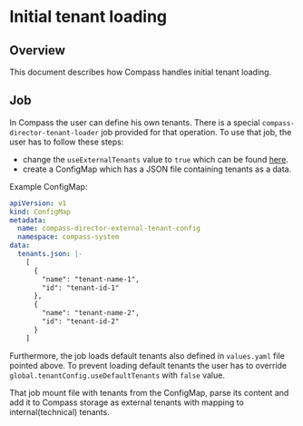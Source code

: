 # Initial tenant loading

## Overview
This document describes how Compass handles initial tenant loading.

## Job

In Compass the user can define his own tenants. There is a special `compass-director-tenant-loader` job provided for that operation. To use that job, the user has to follow these steps:
 - change the `useExternalTenants` value to `true` which can be found [here](../../chart/compass/values.yaml). 
 - create a ConfigMap which has a JSON file containing tenants as a data.

Example ConfigMap:
```yaml
apiVersion: v1
kind: ConfigMap
metadata:
  name: compass-director-external-tenant-config
  namespace: compass-system
data:
  tenants.json: |-
    [
      {
        "name": "tenant-name-1",
        "id": "tenant-id-1"
      },
      {
        "name": "tenant-name-2",
        "id": "tenant-id-2"
      }
    ]
```

Furthermore, the job loads default tenants also defined in `values.yaml` file pointed above. To prevent loading default tenants the user has to override `global.tenantConfig.useDefaultTenants` with `false` value.   

That job mount file with tenants from the ConfigMap, parse its content and add it to Compass storage as external tenants with mapping to internal(technical) tenants.
